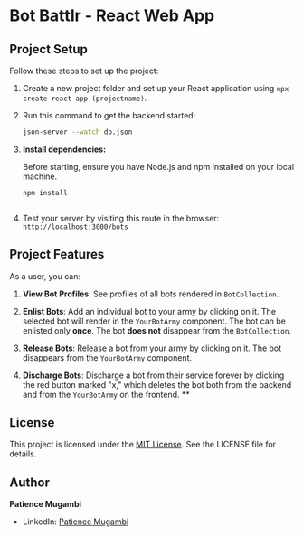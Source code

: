 # Bot Battlr - React Web App

## Project Setup

Follow these steps to set up the project:

1. Create a new project folder and set up your React application using `npx create-react-app (projectname)`.

2. Run this command to get the backend started: 

   ```bash
   json-server --watch db.json

3. **Install dependencies:**

   Before starting, ensure you have Node.js and npm installed on your local machine.

   ```bash
   npm install



4. Test your server by visiting this route in the browser: `http://localhost:3000/bots`

## Project Features

As a user, you can:

1. **View Bot Profiles**: See profiles of all bots rendered in `BotCollection`.

2. **Enlist Bots**: Add an individual bot to your army by clicking on it. The selected bot will render in the `YourBotArmy` component. The bot can be enlisted only **once**. The bot **does not** disappear from the `BotCollection`.

3. **Release Bots**: Release a bot from your army by clicking on it. The bot disappears from the `YourBotArmy` component.

4. **Discharge Bots**: Discharge a bot from their service forever by clicking the red button marked "x," which deletes the bot both from the backend and from the `YourBotArmy` on the frontend.   **

## License

This project is licensed under the [MIT License](LICENSE). See the LICENSE file for details.

## Author

**Patience Mugambi**

- LinkedIn: [Patience Mugambi](https://www.linkedin.com/feed/)
